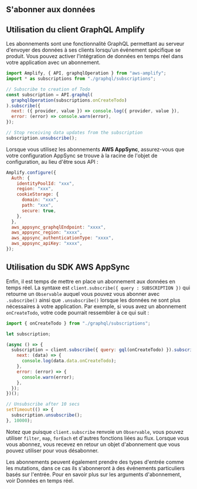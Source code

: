 ## S'abonner aux données

## Utilisation du client GraphQL Amplify

Les abonnements sont une fonctionnalité GraphQL permettant au serveur d'envoyer des données à ses clients lorsqu'un événement spécifique se produit. Vous pouvez activer l'intégration de données en temps réel dans votre application avec un abonnement.

```javascript
import Amplify, { API, graphqlOperation } from "aws-amplify";
import * as subscriptions from "./graphql/subscriptions";

// Subscribe to creation of Todo
const subscription = API.graphql(
  graphqlOperation(subscriptions.onCreateTodo)
).subscribe({
  next: ({ provider, value }) => console.log({ provider, value }),
  error: (error) => console.warn(error),
});

// Stop receiving data updates from the subscription
subscription.unsubscribe();
```

Lorsque vous utilisez les abonnements **AWS AppSync**, assurez-vous que votre configuration AppSync se trouve à la racine de l'objet de configuration, au lieu d'être sous API :

```javascript
Amplify.configure({
  Auth: {
    identityPoolId: "xxx",
    region: "xxx",
    cookieStorage: {
      domain: "xxx",
      path: "xxx",
      secure: true,
    },
  },
  aws_appsync_graphqlEndpoint: "xxxx",
  aws_appsync_region: "xxxx",
  aws_appsync_authenticationType: "xxxx",
  aws_appsync_apiKey: "xxxx",
});
```

## Utilisation du SDK AWS AppSync

Enfin, il est temps de mettre en place un abonnement aux données en temps réel. La syntaxe est `client.subscribe({ query : SUBSCRIPTION })` qui retourne un `Observable` auquel vous pouvez vous abonner avec `.subscribe()` ainsi que `.unsubscribe()` lorsque les données ne sont plus nécessaires à votre application. Par exemple, si vous avez un abonnement `onCreateTodo`, votre code pourrait ressembler à ce qui suit :

```javascript
import { onCreateTodo } from "./graphql/subscriptions";

let subscription;

(async () => {
  subscription = client.subscribe({ query: gql(onCreateTodo) }).subscribe({
    next: (data) => {
      console.log(data.data.onCreateTodo);
    },
    error: (error) => {
      console.warn(error);
    },
  });
})();

// Unsubscribe after 10 secs
setTimeout(() => {
  subscription.unsubscribe();
}, 10000);
```

Notez que puisque `client.subscribe` renvoie un `Observable`, vous pouvez utiliser `filter`, `map`, `forEach` et d'autres fonctions liées au flux. Lorsque vous vous abonnez, vous recevez en retour un objet d'abonnement que vous pouvez utiliser pour vous désabonner.

Les abonnements peuvent également prendre des types d'entrée comme les mutations, dans ce cas ils s'abonneront à des événements particuliers basés sur l'entrée. Pour en savoir plus sur les arguments d'abonnement, voir [](https://docs.aws.amazon.com/appsync/latest/devguide/real-time-data.html)Données en temps réel.
